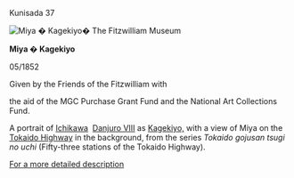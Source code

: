 Kunisada 37

![Miya � Kagekiyo](kunisada/P.60-1999.jpg)� The Fitzwilliam Museum



**Miya � Kagekiyo**

05/1852

Given by the Friends of the Fitzwilliam with

the aid of the MGC Purchase Grant Fund and the National Art Collections Fund.

A portrait of [Ichikawa](..//exhibition/group-12)  [Danjuro VIII](../textN.htm) as [Kagekiyo,](../Group14.htm) with a view of Miya on the [Tokaido Highway](../Group1.htm) in the background, from the series _Tokaido gojusan tsugi no uchi_ (Fifty-three stations of the Tokaido Highway).

[For a more detailed description](../textp60.htm)
